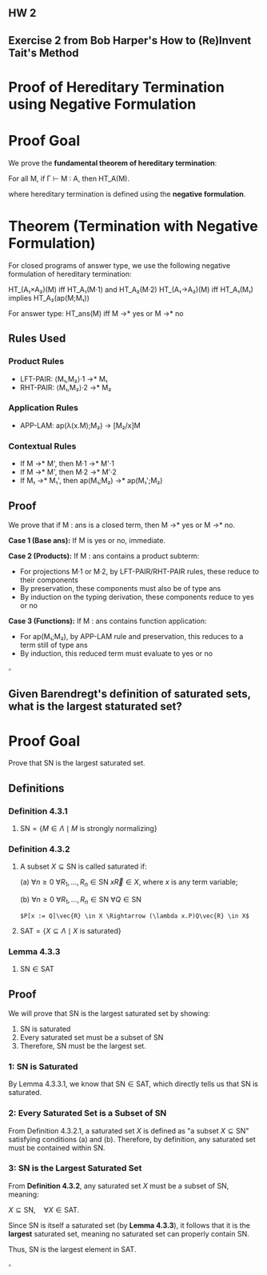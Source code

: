 ## HW 2
## Exercise 2 from Bob Harper's How to (Re)Invent Tait's Method
# **Proof of Hereditary Termination using Negative Formulation**
# Proof Goal

We prove the **fundamental theorem of hereditary termination**:

For all M, if Γ ⊢ M : A, then HT_A(M).

where hereditary termination is defined using the **negative formulation**.

# Theorem (Termination with Negative Formulation)
For closed programs of answer type, we use the following negative formulation of hereditary termination:

HT_(A₁×A₂)(M) iff HT_A₁(M·1) and HT_A₂(M·2)
HT_(A₁→A₂)(M) iff HT_A₁(M₁) implies HT_A₂(ap(M;M₁))

For answer type:
HT_ans(M) iff M →* yes or M →* no

## Rules Used
### Product Rules
- LFT-PAIR: ⟨M₁,M₂⟩·1 →* M₁
- RHT-PAIR: ⟨M₁,M₂⟩·2 →* M₂

### Application Rules
- APP-LAM: ap(λ(x.M);M₂) → [M₂/x]M

### Contextual Rules
- If M →* M', then M·1 →* M'·1
- If M →* M', then M·2 →* M'·2
- If M₁ →* M₁', then ap(M₁;M₂) →* ap(M₁';M₂)

## Proof
 We prove that if M : ans is a closed term, then M →* yes or M →* no.

**Case 1 (Base ans):** If M is yes or no, immediate.

**Case 2 (Products):** If M : ans contains a product subterm:
- For projections M·1 or M·2, by LFT-PAIR/RHT-PAIR rules, these reduce to their components
- By preservation, these components must also be of type ans 
- By induction on the typing derivation, these components reduce to yes or no

**Case 3 (Functions):** If M : ans contains function application:
- For ap(M₁;M₂), by APP-LAM rule and preservation, this reduces to a term still of type ans
- By induction, this reduced term must evaluate to yes or no

$\square$

## Given Barendregt's definition of saturated sets, what is the largest staturated set?

# Proof Goal
Prove that SN is the largest saturated set. 

## Definitions 

### Definition 4.3.1
1. $\text{SN} = \{M \in \Lambda \mid M \text{ is strongly normalizing}\}$

### Definition 4.3.2
1. A subset $X \subseteq \text{SN}$ is called saturated if:
   
   (a) $\forall n \geq 0$ $\forall R_1,\ldots,R_n \in \text{SN}$ $x\vec{R} \in X$,
       where $x$ is any term variable;
   
   (b) $\forall n \geq 0$ $\forall R_1,\ldots,R_n \in \text{SN}$ $\forall Q \in \text{SN}$
       
       $P[x := Q]\vec{R} \in X \Rightarrow (\lambda x.P)Q\vec{R} \in X$
       

2. $\text{SAT} = \{X \subseteq \Lambda \mid X \text{ is saturated}\}$

### Lemma 4.3.3
1. $\text{SN} \in \text{SAT}$

## Proof

We will prove that SN is the largest saturated set by showing:
1. SN is saturated
2. Every saturated set must be a subset of SN
3. Therefore, SN must be the largest set. 

### 1: SN is Saturated
By Lemma 4.3.3.1, we know that $\text{SN} \in \text{SAT}$, which directly tells us that SN is saturated.

### 2: Every Saturated Set is a Subset of SN
From Definition 4.3.2.1, a saturated set $X$ is defined as "a subset $X \subseteq \text{SN}$" satisfying conditions (a) and (b). Therefore, by definition, any saturated set must be contained within SN.

### 3: SN is the Largest Saturated Set

From **Definition 4.3.2**, any saturated set $X$ must be a subset of $\text{SN}$, meaning:

$X \subseteq \text{SN}, \quad \forall X \in \text{SAT}$.

Since $\text{SN}$ is itself a saturated set (by **Lemma 4.3.3**), it follows that it is the **largest** saturated set, meaning no saturated set can properly contain $\text{SN}$.

Thus, $\text{SN}$ is the largest element in $\text{SAT}$.

$\square$